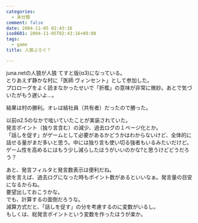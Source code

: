 ```yaml
---
categories:
  - 未分類
comment: false
date: 2004-11-05 02:43:16
iso8601: 2004-11-05T02:43:16+09:00
tags:
  - game
title: 人狼ぶろぐ？

---
```


<div class="entry-body">
  <p>juna.netの人狼が人狼 てすと版(α3)になっている。<br />
    とりあえず静かな村に「医師 ヴィンセント」として参加した。<br />
    プロローグをよく読まなかったせいで「折檻」の意味が非常に微妙。あとで気づいたがもう遅いよ…。</p>

  <p>結果は村の勝利。オレは結社員（共有者）だったので勝った。</p>

  <p>以前α2.5のなかで呟いていたことが実装されていた。<br />
    発言ポイント（独り言含む）の減少、過去ログの１ページ化とか。<br />
    「話しを促す」がゲームとして必要があるかどうかはわからないけど、全体的に話せる量がまだ多いと思う。中には独り言も使い切る強者もいるみたいだけど。<br />
    ゲーム性を高めるにはもう少し減らしたほうがいいのかな?と思うけどどうだろう？</p>

  <p>あと、発言フィルタと発言数表示は便利だね。<br />
    欲を言えば、過去ログになった時もポイント数があるといいなぁ。発言量の目安になるからね。<br />
    要望出しておこうかな。<br />
    でも、計算するの面倒だろうな。<br />
    減算方式だと、「話しを促す」の分を考慮するのに変数がいるし。<br />
    もしくは、総発言ポイントという変数を作ったほうが楽か。</p>
</div>
